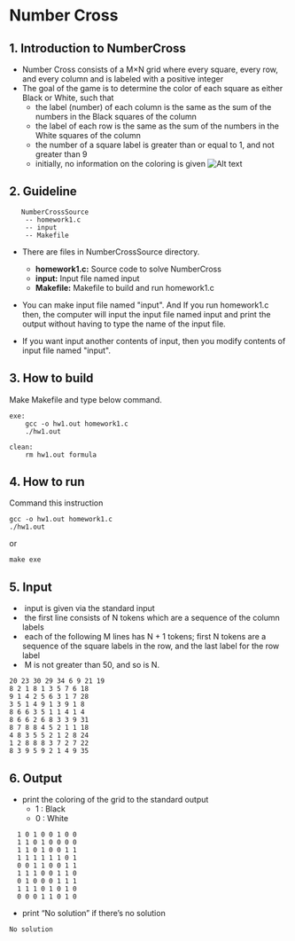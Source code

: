 # Number Cross

## 1. Introduction to NumberCross
- Number Cross consists of a M×N grid where every square, every row, and every column and is labeled with a positive integer
- The goal of the game is to determine the color of each square as either Black or White, such that 
    - the label (number) of each column is the same as the sum of the numbers in the Black squares of the column 
    - the label of each row is the same as the sum of the numbers in the White squares of the column 
    - the number of a square label is greater than or equal to 1, and not greater than 9 
    - initially, no information on the coloring is given 
    ![Alt text](https://github.com/R03160719/NumberCross/blob/master/number%20cross.png?raw=true)

## 2. Guideline
```
   NumberCrossSource
    -- homework1.c
    -- input
    -- Makefile
```
- There are files in NumberCrossSource directory.
    - __homework1.c:__ Source code to solve NumberCross
    - __input:__ Input file named input
    - __Makefile:__ Makefile to build and run homework1.c
    
- You can make input file named "input". And If you run homework1.c then, the computer will input the input file named input and print the output without having to type the name of the input file.
- If you want input another contents of input, then you modify contents of input file named "input".

## 3. How to build
Make Makefile and type below command.
```
exe:
	gcc -o hw1.out homework1.c
	./hw1.out

clean:
	rm hw1.out formula
```

## 4. How to run
Command this instruction
```
gcc -o hw1.out homework1.c
./hw1.out
```
or
```
make exe
```

## 5. Input
-  input is given via the standard input 
-  the first line consists of N tokens which are a sequence of the column labels 
-  each of the following M lines has N + 1 tokens; first N tokens are a sequence of the square labels in the row, and the last label for the row label
-  M is not greater than 50, and so is N. 
```
20 23 30 29 34 6 9 21 19
8 2 1 8 1 3 5 7 6 18
9 1 4 2 5 6 3 1 7 28
3 5 1 4 9 1 3 9 1 8
8 6 6 3 5 1 1 4 1 4
8 6 6 2 6 8 3 3 9 31
8 7 8 8 4 5 2 1 1 18
4 8 3 5 5 2 1 2 8 24
1 2 8 8 8 3 7 2 7 22
8 3 9 5 9 2 1 4 9 35
```

## 6. Output
- print the coloring of the grid to the standard output 
  - 1 : Black 
  - 0 : White
```
  1 0 1 0 0 1 0 0 
  1 1 0 1 0 0 0 0 
  1 1 0 1 0 0 1 1 
  1 1 1 1 1 1 0 1 
  0 0 1 1 0 0 1 1 
  1 1 1 0 0 1 1 0 
  0 1 0 0 0 1 1 1 
  1 1 1 0 1 0 1 0 
  0 0 0 1 1 0 1 0 
```
- print “No solution” if there’s no solution 
```
No solution
```
